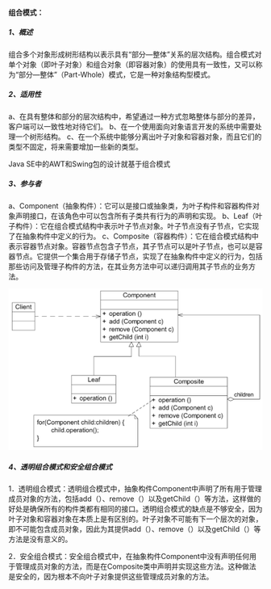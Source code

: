 #### **组合模式：**

##### 1、概述

组合多个对象形成树形结构以表示具有“部分—整体”关系的层次结构。组合模式对单个对象（即叶子对象）和组合对象（即容器对象）的使用具有一致性，又可以称为“部分—整体”（Part-Whole）模式，它是一种对象结构型模式。

##### 2、适用性

a、在具有整体和部分的层次结构中，希望通过一种方式忽略整体与部分的差异，客户端可以一致性地对待它们。
b、在一个使用面向对象语言开发的系统中需要处理一个树形结构。
c、在一个系统中能够分离出叶子对象和容器对象，而且它们的类型不固定，将来需要增加一些新的类型。

Java SE中的AWT和Swing包的设计就基于组合模式

##### 3、参与者

a、Component（抽象构件）：它可以是接口或抽象类，为叶子构件和容器构件对象声明接口，在该角色中可以包含所有子类共有行为的声明和实现。
b、Leaf（叶子构件）：它在组合模式结构中表示叶子节点对象。叶子节点没有子节点，它实现了在抽象构件中定义的行为。
c、Composite（容器构件）：它在组合模式结构中表示容器节点对象。容器节点包含子节点，其子节点可以是叶子节点，也可以是容器节点。它提供一个集合用于存储子节点，实现了在抽象构件中定义的行为，包括那些访问及管理子构件的方法，在其业务方法中可以递归调用其子节点的业务方法。

![](参与者.jpg)



##### 4、透明组合模式和安全组合模式

1．透明组合模式：透明组合模式中，抽象构件Component中声明了所有用于管理成员对象的方法，包括add（）、remove（）以及getChild（）等方法，这样做的好处是确保所有的构件类都有相同的接口。透明组合模式的缺点是不够安全，因为叶子对象和容器对象在本质上是有区别的。叶子对象不可能有下一个层次的对象，即不可能包含成员对象，因此为其提供add（）、remove（）以及getChild（）等方法是没有意义的。

2．安全组合模式：安全组合模式中，在抽象构件Component中没有声明任何用于管理成员对象的方法，而是在Composite类中声明并实现这些方法。这种做法是安全的，因为根本不向叶子对象提供这些管理成员对象的方法。
